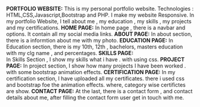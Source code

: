**PORTFOLIO WEBSITE:**
     This is my personal portfolio website.
     Technologies : HTML,CSS,Javascript,Bootstrap and PHP.
     I make my website Responsive.
     In my portfolio Website, I tell about me , my education , my skills , my projects and my certifications.
**HOME PAGE:**
    In home page , there is a navbar and options. 
    It contain all my social media links.
**ABOUT PAGE:**
    In about section, there is a informtion about me with my photo.
**EDUCATION PAGE:**
    In Education section, there is my 10th, 12th , bachelors, masters education with my clg name , and percentages.
**SKILLS PAGE:**   
    In Skills Section , I show my skills what i have . with using css.
**PROJECT PAGE:**
    In project section, I show how many projects I have been worked . with some bootstrap animation effects.
**CERTIFICATION PAGE:**
    In my certification section, I have uploaded all my certificates. there i used css and bootstrap foe the animation effects. where, category wise certifictes are show.
**CONTACT PAGE:**
   At the last, there is a contact form , and contact details about me, after filling the contact form user get in touch with me.


